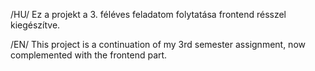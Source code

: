 /HU/
Ez a projekt a 3. féléves feladatom folytatása frontend résszel kiegészítve.

/EN/
This project is a continuation of my 3rd semester assignment, now complemented with the frontend part.
